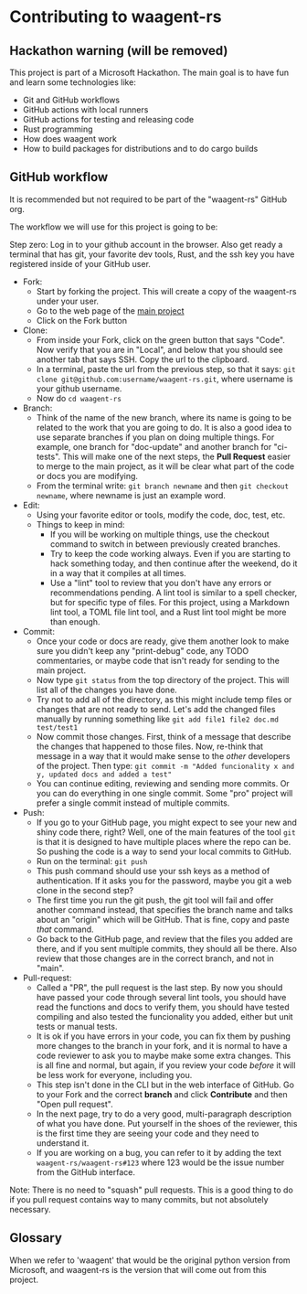 # Contributing to waagent-rs

## Hackathon warning (will be removed)

This project is part of a Microsoft Hackathon. The main goal is to have fun and learn some technologies like:

- Git and GitHub workflows
- GitHub actions with local runners
- GitHub actions for testing and releasing code
- Rust programming
- How does waagent work
- How to build packages for distributions and to do cargo builds

## GitHub workflow

It is recommended but not required to be part of the "waagent-rs" GitHub org.

The workflow we will use for this project is going to be:

Step zero: Log in to your github account in the browser. Also get ready a terminal that has git, your favorite dev tools, Rust, and the ssh key you have registered inside of your GitHub user.

- Fork:
  - Start by forking the project. This will create a copy of the waagent-rs under your user.
  - Go to the web page of the [main project](https://github.com/waagent-rs/waagent-rs)
  - Click on the Fork button
- Clone:
  - From inside your Fork, click on the green button that says "Code". Now verify that you are in "Local", and below that you should see another tab that says SSH. Copy the url to the clipboard.
  - In a terminal, paste the url from the previous step, so that it says: `git clone git@github.com:username/waagent-rs.git`, where username is your github username.
  - Now do `cd waagent-rs`
- Branch:
  - Think of the name of the new branch, where its name is going to be related to the work that you are going to do. It is also a good idea to use separate branches if you plan on doing multiple things. For example, one branch for "doc-update" and another branch for "ci-tests". This will make one of the next steps, the **Pull Request** easier to merge to the main project, as it will be clear what part of the code or docs you are modifying.
  - From the terminal write: `git branch newname` and then `git checkout newname`, where newname is just an example word.
- Edit:
  - Using your favorite editor or tools, modify the code, doc, test, etc.
  - Things to keep in mind:
    - If you will be working on multiple things, use the checkout command to switch in between previously created branches.
    - Try to keep the code working always. Even if you are starting to hack something today, and then continue after the weekend, do it in a way that it compiles at all times.
    - Use a "lint" tool to review that you don't have any errors or recommendations pending. A lint tool is similar to a spell checker, but for specific type of files. For this project, using a Markdown lint tool, a TOML file lint tool, and a Rust lint tool might be more than enough.
- Commit:
  - Once your code or docs are ready, give them another look to make sure you didn't keep any "print-debug" code, any TODO commentaries, or maybe code that isn't ready for sending to the main project.
  - Now type `git status` from the top directory of the project. This will list all of the changes you have done.
  - Try not to add all of the directory, as this might include temp files or changes that are not ready to send. Let's add the changed files manually by running something like `git add file1 file2 doc.md test/test1`
  - Now commit those changes. First, think of a message that describe the changes that happened to those files. Now, re-think that message in a way that it would make sense to the *other* developers of the project. Then type: `git commit -m "Added funcionality x and y, updated docs and added a test"`
  - You can continue editing, reviewing and sending more commits. Or you can do everything in one single commit. Some "pro" project will prefer a single commit instead of multiple commits.
- Push:
  - If you go to your GitHub page, you might expect to see your new and shiny code there, right? Well, one of the main features of the tool `git` is that it is designed to have multiple places where the repo can be. So pushing the code is a way to send your local commits to GitHub.
  - Run on the terminal: `git push`
  - This push command should use your ssh keys as a method of authentication. If it asks you for the password, maybe you git a web clone in the second step?
  - The first time you run the git push, the git tool will fail and offer another command instead, that specifies the branch name and talks about an "origin" which will be GitHub. That is fine, copy and paste *that* command.
  - Go back to the GitHub page, and review that the files you added are there, and if you sent multiple commits, they should all be there. Also review that those changes are in the correct branch, and not in "main".
- Pull-request:
  - Called a "PR", the pull request is the last step. By now you should have passed your code through several lint tools, you should have read the functions and docs to verify them, you should have tested compiling and also tested the funcionality you added, either but unit tests or manual tests.
  - It is ok if you have errors in your code, you can fix them by pushing more changes to the branch in your fork, and it is normal to have a code reviewer to ask you to maybe make some extra changes. This is all fine and normal, but again, if you review your code *before* it will be less work for everyone, including you.
  - This step isn't done in the CLI but in the web interface of GitHub. Go to your Fork and the correct **branch** and click **Contribute** and then "Open pull request".
  - In the next page, try to do a very good, multi-paragraph description of what you have done. Put yourself in the shoes of the reviewer, this is the first time they are seeing your code and they need to understand it.
  - If you are working on a bug, you can refer to it by adding the text `waagent-rs/waagent-rs#123` where 123 would be the issue number from the GitHub interface.

Note: There is no need to "squash" pull requests. This is a good thing to do if you pull request contains way to many commits, but not absolutely necessary.

## Glossary

When we refer to 'waagent' that would be the original python version from Microsoft, and waagent-rs is the version that will come out from this project.

